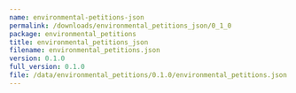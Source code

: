 ```yaml
---
name: environmental-petitions-json
permalink: /downloads/environmental_petitions_json/0_1_0
package: environmental_petitions
title: environmental_petitions_json
filename: environmental_petitions.json
version: 0.1.0
full_version: 0.1.0
file: /data/environmental_petitions/0.1.0/environmental_petitions.json
---
```

